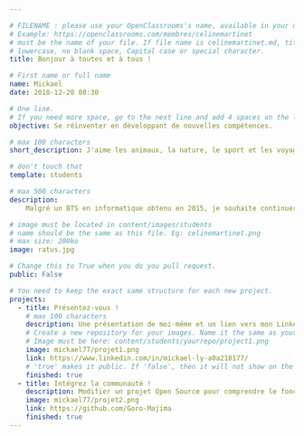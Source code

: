 ```yaml
---

# FILENAME : please use your OpenClassrooms's name, available in your url.
# Example: https://openclassrooms.com/membres/celinemartinet
# must be the name of your file. If file name is celinemartinet.md, title is celinemartinet.
# lowercase, no blank space, Capital case or special character.
title: Bonjour à toutes et à tous !

# First name or full name
name: Mickael
date: 2018-12-20 08:30

# One line.
# If you need more space, go to the next line and add 4 spaces on the left, as in 'description'.
objective: Se réinventer en développant de nouvelles compétences.

# max 100 characters
short_description: J'aime les animaux, la nature, le sport et les voyages. J'apprends à coder pour apprendre plus.

# don't touch that
template: students

# max 500 characters
description:
    Malgré un BTS en informatique obtenu en 2015, je souhaite continuer mon apprentissage car je suis perfectioniste. L'approche d'openclassrooms est idéale car elle force à autre autonome et débrouillard. Ce dont je pense avoir besoin dans ce milieu. Une de mes forces est ma pugnacité au travail. J'aime aussi aider les autres, ce qui améliore ma compréhension du sujet.

# image must be located in content/images/students
# name should be the same as this file. Eg: celinemartinet.png
# max size: 200ko
image: ratus.jpg

# Change this to True when you do you pull request.
public: False

# You need to keep the exact same structure for each new project.
projects:
  - title: Présentez-vous !
    # max 100 characters
    description: Une présentation de moi-même et un lien vers mon LinkedIn.
    # Create a new repository for your images. Name it the same as your nickname and profile picture.
    # Image must be here: content/students/yourrepo/project1.png
    image: mickael77/projet1.png
    link: https://www.linkedin.com/in/mickael-ly-a0a218177/
    # 'true' makes it public. If 'false', then it will not show on the website.
    finished: true
  - title: Intégrez la communauté !
    description: Modifier un projet Open Source pour comprendre le fonctionnement de Git, de Github et des pull requests.
    image: mickael77/projet2.png
    link: https://github.com/Goro-Majima
    finished: true
---
```

